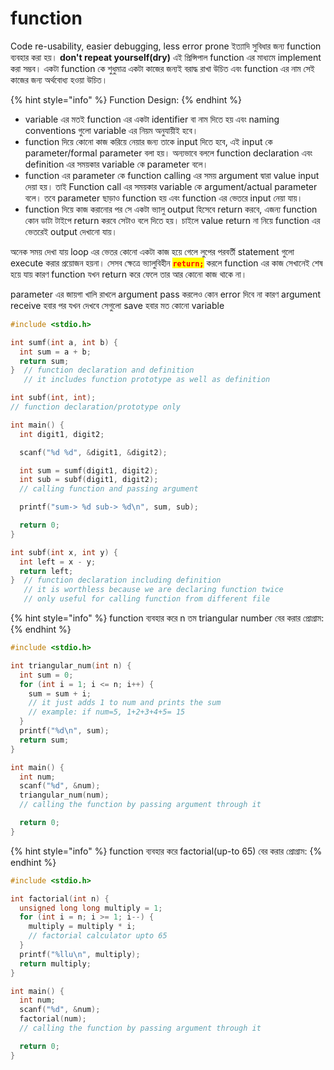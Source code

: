 # function

Code re-usability, easier debugging, less error prone ইত্যাদি সুবিধার জন্য function ব্যবহার করা হয়। **don't repeat yourself(dry)** এই প্রিন্সিপাল function এর মাধ্যমে implement করা সম্ভব।  একটা function কে শুধুমাত্র একটা কাজের জন্যই বরাদ্ধ রাখা উচিত এবং function এর নাম সেই কাজের জন্য অর্থবোধ্য হওয়া উচিত।&#x20;

{% hint style="info" %}
Function Design:
{% endhint %}

* variable এর মতই function এর একটা identifier বা নাম দিতে হয় এবং naming conventions গুলো variable এর নিয়ম অনুযায়ীই হবে।&#x20;
* function দিয়ে কোনো কাজ করিয়ে নেয়ার জন্য তাকে input দিতে হবে, এই input কে parameter/formal parameter বলা হয়। অন্যভাবে বললে function declaration এবং definition এর সময়কার variable কে parameter বলে।&#x20;
* function এর parameter কে function calling এর সময় argument দ্বারা value input দেয়া হয়। তাই Function call এর সময়কার variable কে argument/actual parameter বলে। তবে parameter ছাড়াও function হয় এবং function এর ভেতরে input নেয়া যায়।
* &#x20;function দিয়ে কাজ করানোর পর সে একটা ভ্যালু output হিসেবে return করবে, এজন্য function কোন ডাটা টাইপে return করবে সেটাও বলে দিতে হয়। চাইলে value return না নিয়ে function এর ভেতরেই output দেখানো যায়।



অনেক সময় দেখা যায় loop এর ভেতর কোনো একটা কাজ হয়ে গেলে লুপের পরবর্তী statement গুলো execute করার প্রয়োজন হয়না। সেসব ক্ষেত্রে ভ্যালুবিহীন <mark style="color:red;">**`return;`**</mark> করলে function এর কাজ সেখানেই শেষ হয়ে যায় কারণ function যখন return করে ফেলে তার আর কোনো কাজ থাকে না।

parameter এর জায়গা খালি রাখলে argument pass করলেও কোন error দিবে না কারণ argument receive হবার পর যখন দেখবে সেগুলো save হবার মত কোনো variable&#x20;



```c
#include <stdio.h>

int sumf(int a, int b) {
  int sum = a + b;
  return sum;
}  // function declaration and definition
   // it includes function prototype as well as definition

int subf(int, int);
// function declaration/prototype only

int main() {
  int digit1, digit2;

  scanf("%d %d", &digit1, &digit2);

  int sum = sumf(digit1, digit2);
  int sub = subf(digit1, digit2);
  // calling function and passing argument

  printf("sum-> %d sub-> %d\n", sum, sub);

  return 0;
}

int subf(int x, int y) {
  int left = x - y;
  return left;
}  // function declaration including definition
   // it is worthless because we are declaring function twice
   // only useful for calling function from different file
```

{% hint style="info" %}
function ব্যবহার করে n তম triangular number বের করার প্রোগ্রাম:
{% endhint %}

```c
#include <stdio.h>

int triangular_num(int n) {
  int sum = 0;
  for (int i = 1; i <= n; i++) {
    sum = sum + i;
    // it just adds 1 to num and prints the sum
    // example: if num=5, 1+2+3+4+5= 15
  }
  printf("%d\n", sum);
  return sum;
}

int main() {
  int num;
  scanf("%d", &num);
  triangular_num(num);
  // calling the function by passing argument through it

  return 0;
}
```

{% hint style="info" %}
function ব্যবহার করে factorial(up-to 65) বের করার প্রোগ্রাম:
{% endhint %}

```c
#include <stdio.h>

int factorial(int n) {
  unsigned long long multiply = 1;
  for (int i = n; i >= 1; i--) {
    multiply = multiply * i;
    // factorial calculator upto 65
  }
  printf("%llu\n", multiply);
  return multiply;
}

int main() {
  int num;
  scanf("%d", &num);
  factorial(num);
  // calling the function by passing argument through it

  return 0;
}
```
